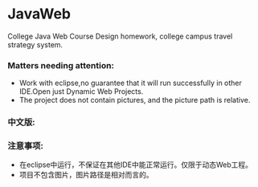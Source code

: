 # JavaWeb
College Java Web Course Design homework, college campus travel strategy system.

### Matters needing attention:

- Work with eclipse,no guarantee that it will run successfully in other IDE.Open just Dynamic Web Projects.
- The project does not contain pictures, and the picture path is relative.



### 中文版:

### 注意事项:

- 在eclipse中运行，不保证在其他IDE中能正常运行。仅限于动态Web工程。
- 项目不包含图片，图片路径是相对而言的。
